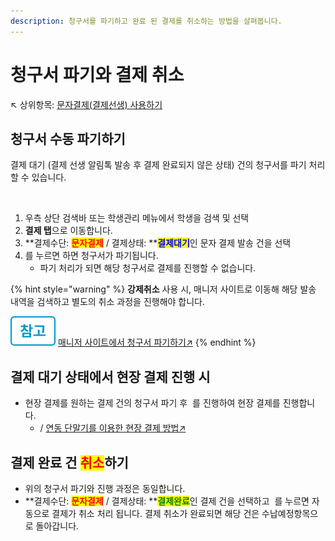 ```yaml
---
description: 청구서를 파기하고 완료 된 결제를 취소하는 방법을 살펴봅니다.
---
```


# 청구서 파기와 결제 취소

↖ 상위항목: [문자결제(결제선생) 사용하기](./)

## 청구서 수동 파기하기

결제 대기 (결제 선생 알림톡 발송 후 결제 완료되지 않은 상태) 건의 청구서를 파기 처리 할 수 있습니다.

<div align="left">

<figure><img src="../../.gitbook/assets/청구서 파기 (1).png" alt=""><figcaption></figcaption></figure>

</div>

1. 우측 상단 검색바 또는 학생관리 메뉴에서 학생을 검색 및 선택
2. **결제 탭**으로 이동합니다.
3. **결제수단: **<mark style="color:red;">**문자결제**</mark>** / 결제상태: **<mark style="color:blue;">**결제대기**</mark>인 문자 결제 발송 건을 선택
4. <img src="../../.gitbook/assets/btn_결제취소.png" alt="" data-size="line">를 누르면 하면 청구서가 파기됩니다.
   * 파기 처리가 되면 해당 청구서로 결제를 진행할 수 없습니다.

{% hint style="warning" %}
**강제취소** 사용 시, 매니저 사이트로 이동해 해당 발송 내역을 검색하고 별도의 취소 과정을 진행해야 합니다.&#x20;

<img src="../../.gitbook/assets/Btn_ref.png" alt="" data-size="line"> [매니저 사이트에서 청구서 파기하기↗](manager.md#undefined-3)
{% endhint %}

## 결제 대기 상태에서 현장 결제 진행 시

* 현장 결제를 원하는 결제 건의 청구서 파기 후 <img src="../../.gitbook/assets/btn_미납내역가져오기 (1).png" alt="" data-size="line"> 를 진행하여 현장 결제를 진행합니다.
  * / [연동 단말기를 이용한 현장 결제 방법↗](../tuition-mgmt/charging.md#undefined)&#x20;

## 결제 완료 건 <mark style="color:red;">취소</mark>하기

* 위의 청구서 파기와 진행 과정은 동일합니다.
* **결제수단: **<mark style="color:red;">**문자결제**</mark>** / 결제상태: **<mark style="color:green;">**결제완료**</mark>인 결제 건을 선택하고 <img src="../../.gitbook/assets/btn_결제취소.png" alt="" data-size="line"> 를 누르면 자동으로 결제가 취소 처리 됩니다. 결제 취소가 완료되면 해당 건은 수납예정항목으로 돌아갑니다.

<div align="left">

<figure><img src="../../.gitbook/assets/결제완료 건 취소.png" alt="" width="563"><figcaption></figcaption></figure>

</div>
